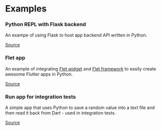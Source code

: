 # Examples

### Python REPL with Flask backend

An exampe of using Flask to host app backend API written in Python.

[Source](flask_example)

### Flet app

An example of integrating [Flet widget](https://pub.dev/packages/flet) and [Flet framework](https://pypi.org/project/flet/) to easily create awesome Flutter apps in Python.

[Source](flet_example)

### Run app for integration tests

A simple app that uses Python to save a random value into a text file and then read it back
from Dart - used in integration tests.

[Source](run_example)